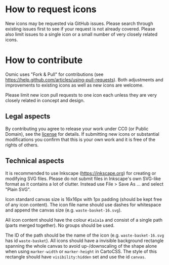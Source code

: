 # How to request icons
New icons may be requested via GitHub issues. Please search through existing issues first to see if your request is not already covered. Please also limit issues to a
single icon or a small number of very closely related icons.


# How to contribute

Osmic uses "Fork & Pull" for contributions (see https://help.github.com/articles/using-pull-requests). Both adjustments and improvements to existing icons as well as
new icons are welcome.

Please limit new icon pull requests to one icon each unless they are very closely related in concept and design.

## Legal aspects

By contributing you agree to release your work under CC0 (or Public Domain), see the [license](https://github.com/nebulon42/osmic/blob/master/LICENSE.txt) for details.
If submitting new icons or substantial modifications you confirm that this is your own work and it is free of the rights of others.

## Technical aspects

It is recommended to use Inkscape (https://inkscape.org) for creating or modifying SVG files. Please do not submit files in Inkscape's own SVG-like format as it contains
a lot of clutter. Instead use File > Save As ... and select "Plain SVG".

Icon standard canvas size is 16x16px with 1px padding (should be kept free of any icon content). The icon file name should use dashes for whitespace and append the canvas size (e.g. `waste-basket-16.svg`).

All icon content should have the colour `#1a1a1a` and consist of a single path (parts merged together). No groups should be used.

The ID of the path should be the name of the icon (e.g. `waste-basket-16.svg` has id `waste-basket`). All icons should have a invisible background rectangle
spanning the whole canvas to avoid up-/downscaling of the shape alone when using `marker-width` or `marker-height` in CartoCSS. The style of this rectangle should have `visibility:hidden` set and
use the id `canvas`.
